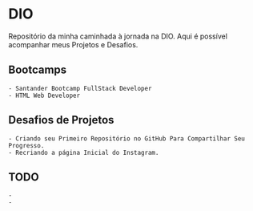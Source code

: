 # DIO
Repositório da minha caminhada à jornada na DIO.
Aqui é possível acompanhar meus Projetos e Desafios.

## Bootcamps
    - Santander Bootcamp FullStack Developer
    - HTML Web Developer

## Desafios de Projetos
    - Criando seu Primeiro Repositório no GitHub Para Compartilhar Seu Progresso.
    - Recriando a página Inicial do Instagram.

## TODO
    -
    -
